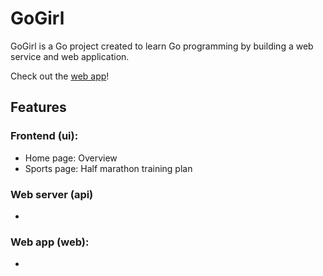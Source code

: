 # GoGirl

GoGirl is a Go project created to learn Go programming by building a web service and web application.


Check out the [web app](https://lovelight-e25ed13b0936.herokuapp.com/)!


## Features

### Frontend (ui): 
- Home page: Overview
- Sports page: Half marathon training plan

### Web server (api)
- 


### Web app (web):
- 



